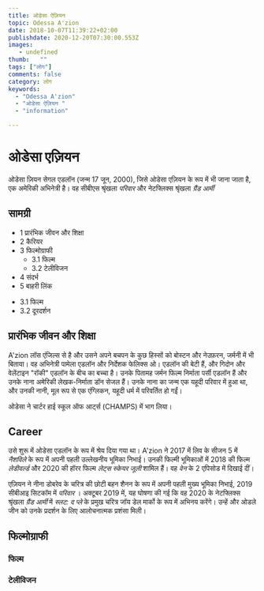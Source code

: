 ```yaml
---
title: ओडेसा ऐज़ियन 
topic: Odessa A'zion
date: 2018-10-07T11:39:22+02:00
publishdate: 2020-12-20T07:30:00.553Z
images: 
   - undefined
thumb:   ""
tags: ["लोग"]
comments: false
category: लोग
keywords: 
  - "Odessa A'zion"
  - "ओडेसा ऐज़ियन "
  - "information"

---
```

<h1> ओडेसा एज़ियन </h1> <p> ओडेसा ज़ियन सेगल एडलॉन (जन्म 17 जून, 2000), जिसे ओडेसा एज़ियन के रूप में भी जाना जाता है, एक अमेरिकी अभिनेत्री है। वह सीबीएस श्रृंखला <i> परिवार </i> और नेटफ्लिक्स श्रृंखला <i> ग्रैंड आर्मी </i> </p> <h2> सामग्री </h2> <ul> <li में अपनी टेलीविजन भूमिकाओं के लिए जानी जाती हैं। > 1 प्रारंभिक जीवन और शिक्षा </li> <li> 2 कैरियर </li> <li> 3 फिल्मोग्राफी <ul> <li> 3.1 फिल्म </li> <li> 3.2 टेलीविजन </li> </ul> </li> <li> 4 संदर्भ </li> <li> 5 बाहरी लिंक </li> </ul> <ul> <li> 3.1 फिल्म </li> <li> 3.2 दूरदर्शन </li> </ul > <h2> प्रारंभिक जीवन और शिक्षा </h2> <p> A'zion लॉस एंजिल्स से है और उसने अपने बचपन के कुछ हिस्सों को बोस्टन और नेउफ़रन, जर्मनी में भी बिताया। वह अभिनेत्री पामेला एडलॉन और निर्देशक फेलिक्स ओ। एडलॉन की बेटी हैं, और गिदोन और वेलेंटाइन "रॉकी" एडलॉन के बीच का बच्चा है। उनके पितामह जर्मन फिल्म निर्माता पर्सी एडलॉन हैं और उनके नाना अमेरिकी लेखक-निर्माता डॉन सेजल हैं। उनके नाना का जन्म एक यहूदी परिवार में हुआ था, और उनकी नानी, मूल रूप से एक एंग्लिकन, यहूदी धर्म में परिवर्तित हो गईं। </p> <p> ओडेसा ने चार्टर हाई स्कूल ऑफ आर्ट्स (CHAMPS) में भाग लिया। </p> <h2> Career </h2> <p> उसे शुरू में ओडेसा एडलॉन के रूप में श्रेय दिया गया था। A'zion ने 2017 में लिव के सीजन 5 में <i> नैशविले </i> के रूप में अपनी पहली उल्लेखनीय भूमिका निभाई। उनकी फिल्मी भूमिकाओं में 2018 की फिल्म <i> लेडीवर्ल्ड </i> और 2020 की हॉरर फिल्म <i> लेट्स स्केयर जूली </i> शामिल हैं। वह <i> वेन </i> के 2 एपिसोड में दिखाई दीं। </p> <p> एज़ियन ने नीना डोबरेव के चरित्र की छोटी बहन शैनन के रूप में अपनी पहली मुख्य भूमिका निभाई, 2019 सीबीआइ सिटकॉम में <i> परिवार </i>। अक्टूबर 2019 में, यह घोषणा की गई कि वह 2020 के नेटफ्लिक्स श्रृंखला <i> ग्रैंड आर्मी </i> में <i> स्लट: द प्ले </i> के प्रमुख चरित्र जॉय डेल मार्को के रूप में अभिनय करेंगे। उन्हें और ओडले जीन को उनके प्रदर्शन के लिए आलोचनात्मक प्रशंसा मिली। </p> <h2> फिल्मोग्राफी </h2> <h3> फिल्म </h3> <h3> टेलीविजन </h3> 